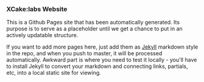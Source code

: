 ### XCake:labs Website

This is a Github Pages site that has been automatically generated. Its purpose is to serve as a placeholder until we get a chance to put in an actively updatable structure. 

If you want to add more pages here, just add them as [Jekyll](https://github.com/mojombo/jekyll) markdown style in the repo, and when you push to master, it will be processed automatically. Awkward part is where you need to test it locally - you'll have to install Jekyll to convert your markdown and connecting links, partials, etc, into a local static site for viewing.